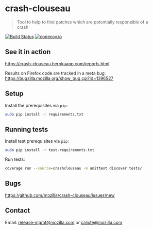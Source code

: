 # crash-clouseau
>  Tool to help to find patches which are potentially responsible of a crash

[![Build Status](https://api.travis-ci.org/mozilla/crash-clouseau.svg?branch=master)](https://travis-ci.org/mozilla/crash-clouseau)
[![codecov.io](https://img.shields.io/codecov/c/github/mozilla/crash-clouseau/master.svg)](https://codecov.io/github/mozilla/crash-clouseau?branch=master)

## See it in action

https://crash-clouseau.herokuapp.com/reports.html

Results on Firefox code are tracked in a meta bug: https://bugzilla.mozilla.org/show_bug.cgi?id=1396527

## Setup

Install the prerequisites via `pip`:
```sh
sudo pip install -r requirements.txt
```

## Running tests

Install test prerequisites via `pip`:
```sh
sudo pip install -r test-requirements.txt
```

Run tests:
```sh
coverage run --source=crashclouseau -m unittest discover tests/
```

## Bugs

https://github.com/mozilla/crash-clouseau/issues/new

## Contact

Email: release-mgmt@mozilla.com or calixte@mozilla.com
